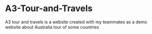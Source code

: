 # A3-Tour-and-Travels
A3 tour and travels is a website created with my teammates as a demo website about Australia tour  of some countries
